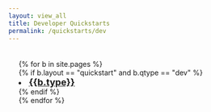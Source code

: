 ```yaml
---
layout: view_all
title: Developer Quickstarts
permalink: /quickstarts/dev
---
```

<div class="container">
  <div style="padding: 4%">
    {% for b in site.pages %}
    <div class="item">
      {% if b.layout == "quickstart" and b.qtype == "dev" %}
        <li><font size="4"><strong><a href="{{b.url}}">{{b.type}}</a></strong></font></li>
      {% endif %}
    </div>
    {% endfor %}
  </div>
</div>
